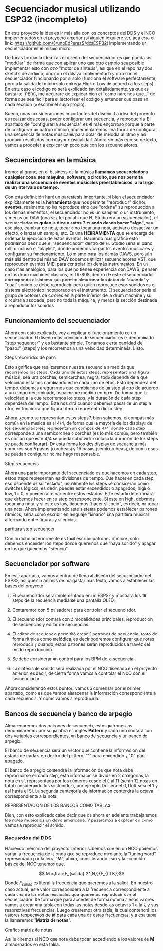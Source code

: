 # Secuenciador musical utilizando ESP32 (incompleto)

En este proyecto la idea es ir más alla con los conceptos del DDS y el NCO implementados en el proyecto anterior (si alguien lo quiere ver, acá esta el link: https://github.com/BrunoEdPerezS/ddsESP32) implementando un secuenciador en el mismo micro.

De todas formar la idea tras el diseño del secuenciador es que pueda ser "modular" de forma que con aplicar uno que otro cambio sea posible implementar esto con otro "motor de sintesis", así que en el repo hay dos sketchs de arduino, uno con el dds ya implementado y otro con el secuenciador funcionando por si sólo (funciona el software perfectamente, pero a la salida del micro solo entrega High o Low de acuerdo a los steps).
En este caso el codigo no será explicado tan detalladamente, ya que es bastante. PERO, me aeguraré de explicar bien el "como haremos que..." de forma que sea fácil para el lector leer el codigo y entender que pasa en cada sección (o escribir el suyo propio).

Bueno, unas consideraciones importantes del diseño. La idea del proyecto es realizar dos cosas, poder configurar una secuencia, y reproducirla. El apartado de "configurar la secuencia" es el más engorroso porque a parte de configurar un patron rítimico, implementaremos una forma de configurar una secuencia de notas musicales para dotar de melodía al ritmo y así producir resultados con mayor musicalidad. Ahora sin más exceso de texto, vamos a proceder a explicar un poco que son los secuenciadores.

## Secuenciadores en la música

Iremos al grano, en el business de la música **llamamos secuenciador a cualquier cosa, sea máquina, software, o circuito, que nos permita realizar una secuencia de eventos músicales preestablecidos, a lo largo de un intervalo de tiempo.**

Con esta definición haré un parentesis importante, si bien el secuenciador explícitamente es la **herramienta** que nos permite "reproducir" dichos **eventos**, realmente no los reproduce sino que "ordena" su reproducción a los demás elementos, el secuenciador no es un sampler, o un instrumento, y menos un DAW (una vez lei por ahi que FL Studio era un secuenciador), el secuenciador es **quien le dice a estos 3 cuando deben hacer "algo"**, sea ese algo, cambiar de nota, tocar o no tocar una nota, activar o desactivar un efecto, o lanzar un sample, etc. Es una **HERRAMIENTA** que se encarga de ordenar la ejecución de estos eventos.
Haciendo más gráfico esto podriamos decir que el "secuenciador" dentro de FL Studio sería el piano roll, o incluso el "playlist", donde podemos cargar los eventos músicales y configurar su funcionamiento. Lo mismo para los demás DAWS, pero aún más allá dentro del mismo DAW podemos utilizar secuenciadores VST, que reproducen eventos MIDI para controlar los demás instrumentos. En un caso más analógico, para los que no tienen experiencia con DAWS, piensen en los drum machines clásicos, el TR-808, dentro de este el secuenciador corresponde al sistema que permite almacenar los datos de "cuando" y "cual" sonido se debe reproducir, pero quien reproduce esos sonidos es el sistema eléctrónico incorporado en el instrumento. El secuenciador sería el grupo de botones de colores en la parte inferior de la drum machine y su circuitería asociada, pero no toda la máquina, y menos la sección destinada a reproducir los sonidos.

## Funcionamiento del secuenciador

Ahora con esto explicado, voy a explicar el funcionamiento de un secuenciador. El diseño más conocido de secuenciador es el denominado "step sequencer" y es bastante simple. Tomamos cierta cantidad de "pasos" (steps) y los recorremos a una velocidad determinada. Listo.

Steps recorridos de pana

Esto significa que realizaremos nuestra secuencia a medida que recorremos los steps. Cada uno de estos steps, representará una figura músical, sea una corchea, semicorchea, negra, todo depende de a que velocidad estamos cambiando entre cada uno de ellos. Esto dependerá del tempo, debemos aregurarnos que cambiamos de un step al otro de acuerdo a un tempo determinado, usualmente medido en bpm. De forma que la velocidad a la que recorremos los steps, y la duración de cada step dependerá del tempo. Este nos dirá cuando debemos pasar de un step a otro, en funcion a que figura ritmica representa dicho step. 

Ahora, ¿como se representan estos steps?, bien sabemos, el compás más común en la música es el 4/4, de forma que la mayoría de los displays de los secuenciadores, representan un compás de 4/4, donde cada step corresponde a una semicorchea o corchea (es lo más común, pero también es común que este 4/4 se pueda subdividir o icluso la duración de los steps se pueda configurar). De esta forma los dos display de secuencia más comunes son 8 pasos (corcheas) y 16 pasos (semicorcheas), de como esos se puedan configurar no me hago responsable.

Step secuencers

Ahora una parte importante del secuenciado es que hacemos en cada step, estos steps representan las divisiones de tiempo. Que hacer en cada step, eso depende de su "estado", usualmente los steps se consideran como switches lógicos, es decir, pueden estar encendidos o apagados, high o low, 1 o 0, y pueden alternar entre estos estados. Este estado determinará que debemos hacer en su step correspondiente. Si este en high, debemos tocar una nota, y si este es low, debemos "hacer silencio", es decir, no tocar una nota. Ahora implementando este sistema podemos establecer patrones rítmicos, sería como escribir en lenguaje "binario" una partitura músical alternando entre figuras y silencios.

partitura step secuencer

Con lo dicho anteriormente es facil escribir patrones rítmicos, solo debemos encender los steps donde queremos que "haya sonido" y apagar en los que queremos "silencio".

## Secuenciador por software 

En este apartado, vamos a entrar de lleno al diseño del secuenciador del ESP32, así que sin ánimos de malgastar más texto, vamos a establecer las bases del proyecto.

1. El secuenciador será implementado en un ESP32 y mostrará los 16 steps de la secuencia mediante una pantalla OLED.

2. Contaremos con 5 pulsadores para controlar el secuenciador.

3. El secuenciador contará con 2 modalidades principales, reproducción de secuencias y editor de secuencias.

4. El editor de secuencia permitirá crear 2 patrones de secuencia, tanto de forma rítmica como melódica, es decir podremos configurar que notas reproducir y cuando, estos patrones serán reproducidos a travéz del modo reproducción.

5. Se debe considerar un control para los BPM de la secuencia.

6. La sintesis de sonido será realizada por el NCO diseñado en el proyecto anterior, es decir, de cierta forma vamos a controlar el NCO con el secuenciador.

Ahora considerando estos puntos, vamos a comenzar por el primer apartado, como es que vamos almacenar la información correspondiente a cada secuencia. Y como vamos a reproducirla.

## Bancos de secuencia y banco de arpegio

Almacenaremos dos patrones de secuencia, estos patrones los denominaremos por su palabra en inglés **Pattern** y cada uno contará con dos variables correspondientes, un banco de secuencia y un banco de arpegio.

El banco de secuencia será un vector que contiene la información del estado de cada step dentro del pattern, "1" para encendido y "0" para apagado.

El banco de arpegio contendrá la información de que nota debe reproducirse en cada step, esta informacio se divide en 2 categorías, la nota en sí, representada por los números desde el 0 al 11 (serán 12 notas en total considerando los sostenidos), por ejemplo Do será el 0, Do# será el 1 y así hasta el Si. La segunda cantegoría de información contendrá la octava correspondiente a la nota.

REPRESENTACION DE LOS BANCOS COMO TABLAS

Bien, con esto explicado cabe decir que de ahora en adelante trabajaremos las notas musicales en clave americana. Y pasaremos a explicar en como vamos a reproducir el sonido.

### Recuerdos del DDS

Haciendo memoria del proyecto anterior sabemos que en un NCO podemos variar la frecuencia de la onda que se reproduce mediante la "tuning word" representada por la letra "**M**", ahora, considerando esto y la ecuación básica del NCO tenemos que.

$$ M =\frac{F_{salida} 2^{N}}{F_{CLK}}$$

Donde $F_{salida}$ es literal la frecuencia que queremos a la salida. En nuestro caso actual, este valor corresponderá a la frecuencia correspondiente a cada una de las notas musicales que queremos reproducir con el secuenciador. De forma que para acceder de forma óptima a esos valores vamos a crear una tabla con todas las notas desde las octavas 1 a la 7, y sus resprectivas frecuencias. Luego crearemos otra tabla, la cual contendrá los valores respectivos de **M** para cada una de estas frecuencias, y a esa tabla la llamaremos "**Matriz de notas**".

Grafico matriz de notas

Así le diremos al NCO que nota debe tocar, accediendo a los valores de **M** almacenados en esta tabla.























<!---
Imagenes
![Circulo y onda](docs/assets/images/Circulo_Onda.svg) 

Indice
1. [Entendiendo la oscilación](#id1)
2. [Osciladores digitales y wavetables](#id2)


<div id='id1' />
## Entendiendo la oscilación

<div id='id2' />
## Osciladores digitales y wavetables
-->
